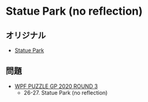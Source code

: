 # Statue Park (no reflection)

## オリジナル
- [Statue Park](statuepark.md)

## 問題
- [WPF PUZZLE GP 2020 ROUND 3](../questions/wpfpgp2020-3.md)
	- 26-27. Statue Park (no reflection)
